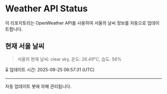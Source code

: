 
# Weather API Status

이 리포지토리는 OpenWeather API를 사용하여 서울의 날씨 정보를 자동으로 업데이트합니다.

## 현재 서울 날씨
> 서울의 현재 날씨: clear sky, 온도: 26.49°C, 습도: 56%

⏳ 업데이트 시간: 2025-09-25 06:57:31 (UTC)

---
자동 업데이트 봇에 의해 관리됩니다.
